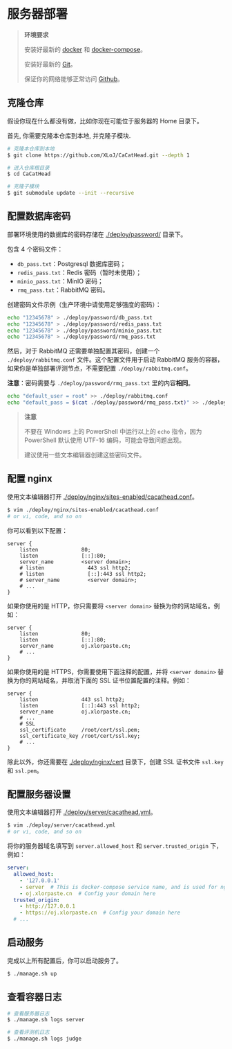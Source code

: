 # 服务器部署

> **环境要求**
>
> 安装好最新的 [docker](https://www.docker.com/) 和 [docker-compose](https://docs.docker.com/compose/)。
>
> 安装好最新的 [Git](https://git-scm.com/)。
>
> 保证你的网络能够正常访问 [Github](https://github.com/)。

## 克隆仓库

假设你现在什么都没有做，比如你现在可能位于服务器的 Home 目录下。

首先, 你需要克隆本仓库到本地, 并克隆子模块.

```bash
# 克隆本仓库到本地
$ git clone https://github.com/XLoJ/CaCatHead.git --depth 1

# 进入仓库根目录
$ cd CaCatHead

# 克隆子模块
$ git submodule update --init --recursive
```

## 配置数据库密码

部署环境使用的数据库的密码存储在 [./deploy/password/](https://github.com/XLoJ/CaCatHead/tree/main/deploy/password) 目录下。

包含 4 个密码文件：

+ `db_pass.txt`：Postgresql 数据库密码；
+ `redis_pass.txt`：Redis 密码（暂时未使用）；
+ `minio_pass.txt`：MinIO 密码；
+ `rmq_pass.txt`：RabbitMQ 密码。

创建密码文件示例（生产环境中请使用足够强度的密码）：

```bash
echo "12345678" > ./deploy/password/db_pass.txt
echo "12345678" > ./deploy/password/redis_pass.txt
echo "12345678" > ./deploy/password/minio_pass.txt
echo "12345678" > ./deploy/password/rmq_pass.txt
```

然后，对于 RabbitMQ 还需要单独配置其密码，创建一个 `./deploy/rabbitmq.conf` 文件。这个配置文件用于启动 RabbitMQ 服务的容器，如果你是单独部署评测节点，不需要配置 `./deploy/rabbitmq.conf`。

**注意**：密码需要与 `./deploy/password/rmq_pass.txt` 里的内容**相同**。

```bash
echo "default_user = root" >> ./deploy/rabbitmq.conf
echo "default_pass = $(cat ./deploy/password/rmq_pass.txt)" >> ./deploy/rabbitmq.conf
```

> **注意**
>
> 不要在 Windows 上的 PowerShell 中运行以上的 `echo` 指令，因为 PowerShell 默认使用 UTF-16 编码，可能会导致问题出现。
>
> 建议使用一些文本编辑器创建这些密码文件。

## 配置 nginx

使用文本编辑器打开 [./deploy/nginx/sites-enabled/cacathead.conf](https://github.com/XLoJ/CaCatHead/blob/main/deploy/nginx/sites-enabled/cacathead.conf)。

```bash
$ vim ./deploy/nginx/sites-enabled/cacathead.conf
# or vi, code, and so on
```

你可以看到以下配置：

```nginx
server {
    listen              80;
    listen              [::]:80;
    server_name         <server domain>;
    # listen              443 ssl http2;
    # listen              [::]:443 ssl http2;
    # server_name         <server domain>;
    # ...
}
```

如果你使用的是 HTTP，你只需要将 `<server domain>` 替换为你的网站域名。例如：

```nginx
server {
    listen              80;
    listen              [::]:80;
    server_name         oj.xlorpaste.cn;
    # ...
}
```

如果你使用的是 HTTPS，你需要使用下面注释的配置，并将 `<server domain>` 替换为你的网站域名，并取消下面的 SSL 证书位置配置的注释。例如：

```nginx
server {
    listen              443 ssl http2;
    listen              [::]:443 ssl http2;
    server_name         oj.xlorpaste.cn;
    # ...
    # SSL
    ssl_certificate     /root/cert/ssl.pem;
    ssl_certificate_key /root/cert/ssl.key;
    # ...
}
```

除此以外，你还需要在 [./deploy/nginx/cert](https://github.com/XLoJ/CaCatHead/blob/main/deploy/nginx/cert) 目录下，创建 SSL 证书文件 `ssl.key` 和 `ssl.pem`。

## 配置服务器设置

使用文本编辑器打开 [./deploy/server/cacathead.yml](https://github.com/XLoJ/CaCatHead/blob/main/deploy/server/cacathead.yml)。

```bash
$ vim ./deploy/server/cacathead.yml
# or vi, code, and so on
```

将你的服务器域名填写到 `server.allowed_host` 和 `server.trusted_origin` 下，例如：

```yaml
server:
  allowed_host:
    - '127.0.0.1'
    - server  # This is docker-compose service name, and is used for nginx
    - oj.xlorpaste.cn  # Config your domain here
  trusted_origin:
    - http://127.0.0.1
    - https://oj.xlorpaste.cn  # Config your domain here
  # ...
```

## 启动服务

完成以上所有配置后，你可以启动服务了。

```bash
$ ./manage.sh up
```

## 查看容器日志

```bash
# 查看服务器日志
$ ./manage.sh logs server

# 查看评测机日志
$ ./manage.sh logs judge
```
